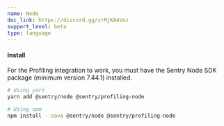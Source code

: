 ```yaml
---
name: Node
doc_link: https://discord.gg/zrMjKA4Vnz
support_level: beta
type: language
---
```


#### Install

For the Profiling integration to work, you must have the Sentry Node SDK package (minimum version 7.44.1) installed.

```bash
# Using yarn
yarn add @sentry/node @sentry/profiling-node

# Using npm
npm install --save @sentry/node @sentry/profiling-node
```
